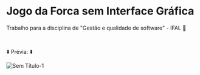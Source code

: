 # Jogo da Forca sem Interface Gráfica
Trabalho para a disciplina de "Gestão e qualidade de software" - IFAL :thinking:

<br/>

:arrow_down: Prévia: :arrow_down:

![Sem Título-1](https://user-images.githubusercontent.com/48254551/60399944-57d1eb80-9b43-11e9-85f7-60f2e6c478b0.png)

<br/>
